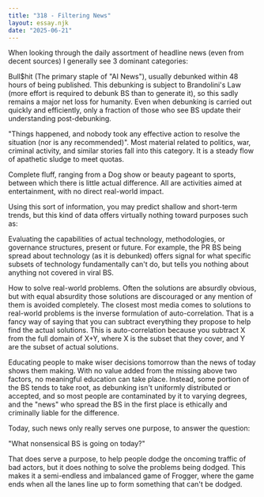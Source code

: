 ```yaml
---
title: "318 - Filtering News"
layout: essay.njk
date: "2025-06-21"
---
```


When looking through the daily assortment of headline news (even from decent sources) I generally see 3 dominant categories:

Bull$hit (The primary staple of "AI News"), usually debunked within 48 hours of being published. This debunking is subject to Brandolini's Law (more effort is required to debunk BS than to generate it), so this sadly remains a major net loss for humanity. Even when debunking is carried out quickly and efficiently, only a fraction of those who see BS update their understanding post-debunking.

"Things happened, and nobody took any effective action to resolve the situation (nor is any recommended)". Most material related to politics, war, criminal activity, and similar stories fall into this category. It is a steady flow of apathetic sludge to meet quotas.

Complete fluff, ranging from a Dog show or beauty pageant to sports, between which there is little actual difference. All are activities aimed at entertainment, with no direct real-world impact.

Using this sort of information, you may predict shallow and short-term trends, but this kind of data offers virtually nothing toward purposes such as:

Evaluating the capabilities of actual technology, methodologies, or governance structures, present or future. For example, the PR BS being spread about technology (as it is debunked) offers signal for what specific subsets of technology fundamentally can't do, but tells you nothing about anything not covered in viral BS.

How to solve real-world problems. Often the solutions are absurdly obvious, but with equal absurdity those solutions are discouraged or any mention of them is avoided completely. The closest most media comes to solutions to real-world problems is the inverse formulation of auto-correlation. That is a fancy way of saying that you can subtract everything they propose to help find the actual solutions. This is auto-correlation because you subtract X from the full domain of X+Y, where X is the subset that they cover, and Y are the subset of actual solutions.

Educating people to make wiser decisions tomorrow than the news of today shows them making. With no value added from the missing above two factors, no meaningful education can take place. Instead, some portion of the BS tends to take root, as debunking isn't uniformly distributed or accepted, and so most people are contaminated by it to varying degrees, and the "news" who spread the BS in the first place is ethically and criminally liable for the difference.

Today, such news only really serves one purpose, to answer the question:

"What nonsensical BS is going on today?"

That does serve a purpose, to help people dodge the oncoming traffic of bad actors, but it does nothing to solve the problems being dodged. This makes it a semi-endless and imbalanced game of Frogger, where the game ends when all the lanes line up to form something that can't be dodged.